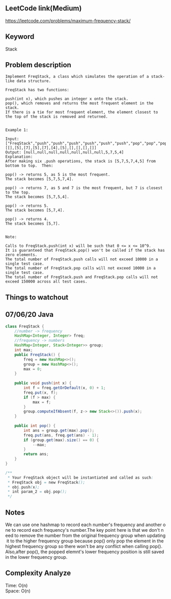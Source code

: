 ## LeetCode link(Medium)
https://leetcode.com/problems/maximum-frequency-stack/

## Keyword
Stack

## Problem description
```
Implement FreqStack, a class which simulates the operation of a stack-like data structure.

FreqStack has two functions:

push(int x), which pushes an integer x onto the stack.
pop(), which removes and returns the most frequent element in the stack.
If there is a tie for most frequent element, the element closest to the top of the stack is removed and returned.
 

Example 1:

Input: 
["FreqStack","push","push","push","push","push","push","pop","pop","pop","pop"],
[[],[5],[7],[5],[7],[4],[5],[],[],[],[]]
Output: [null,null,null,null,null,null,null,5,7,5,4]
Explanation:
After making six .push operations, the stack is [5,7,5,7,4,5] from bottom to top.  Then:

pop() -> returns 5, as 5 is the most frequent.
The stack becomes [5,7,5,7,4].

pop() -> returns 7, as 5 and 7 is the most frequent, but 7 is closest to the top.
The stack becomes [5,7,5,4].

pop() -> returns 5.
The stack becomes [5,7,4].

pop() -> returns 4.
The stack becomes [5,7].
 

Note:

Calls to FreqStack.push(int x) will be such that 0 <= x <= 10^9.
It is guaranteed that FreqStack.pop() won't be called if the stack has zero elements.
The total number of FreqStack.push calls will not exceed 10000 in a single test case.
The total number of FreqStack.pop calls will not exceed 10000 in a single test case.
The total number of FreqStack.push and FreqStack.pop calls will not exceed 150000 across all test cases.
```


## Things to watchout

## 07/06/20 Java

```java
class FreqStack {
    //number -> frequency
    HashMap<Integer, Integer> freq;
    //frequency -> numbers 
    HashMap<Integer, Stack<Integer>> group;
    int max;
    public FreqStack() {
        freq = new HashMap<>();
        group = new HashMap<>();
        max = 0;
    }
    
    public void push(int x) {
        int f = freq.getOrDefault(x, 0) + 1;
        freq.put(x, f);
        if (f > max) {
            max = f;
        }
        group.computeIfAbsent(f, z-> new Stack<>()).push(x);
    }
    
    public int pop() {
        int ans = group.get(max).pop();
        freq.put(ans, freq.get(ans) - 1);
        if (group.get(max).size() == 0) {
            --max;
        }
        return ans;
    }
}

/**
 * Your FreqStack object will be instantiated and called as such:
 * FreqStack obj = new FreqStack();
 * obj.push(x);
 * int param_2 = obj.pop();
 */


```
## Notes
We can use one hashmap to record each number's frequency and another one to record each frequency's number.The key point here is that we don't need to remove the number from the original frequency group when updating it to the higher frequency group because pop() only pop the element in the highest frequency group so there won't be any conflict when calling pop(). Also,after pop(), the popped elemnt's lower frequency position is still saved in the lower frequency group.
## Complexity Analyze
Time: O(n)       \
Space: O(n)